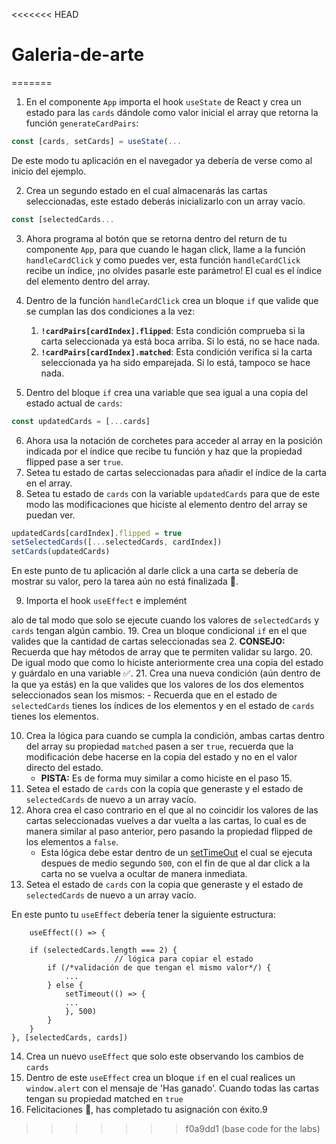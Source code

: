 <<<<<<< HEAD
# Galeria-de-arte
=======
1. En el componente `App` importa el hook `useState` de React y crea un estado para las `cards` dándole como valor inicial el array que retorna la función `generateCardPairs`:

```js
const [cards, setCards] = useState(...
```

De este modo tu aplicación en el navegador ya debería de verse como al inicio del ejemplo.

2. Crea un segundo estado en el cual almacenarás las cartas seleccionadas, este estado deberás inicializarlo con un array vacío.

```js
const [selectedCards...
```

3. Ahora programa al botón que se retorna dentro del return de tu componente `App`, para que cuando le hagan click, llame a la función `handleCardClick` y como puedes ver, esta función `handleCardClick` recibe un índice, ¡no olvides pasarle este parámetro! El cual es el índice del elemento dentro del array.
4. Dentro de la función `handleCardClick` crea un bloque `if` que valide que se cumplan las dos condiciones a la vez:

   1. **`!cardPairs[cardIndex].flipped`**: Esta condición comprueba si la carta seleccionada ya está boca arriba. Si lo está, no se hace nada.
   2. **`!cardPairs[cardIndex].matched`**: Esta condición verifica si la carta seleccionada ya ha sido emparejada. Si lo está, tampoco se hace nada.

5. Dentro del bloque `if` crea una variable que sea igual a una copia del estado actual de `cards`:

```js
const updatedCards = [...cards]
```

6. Ahora usa la notación de corchetes para acceder al array en la posición indicada por el índice que recibe tu función y haz que la propiedad flipped pase a ser `true`.
7. Setea tu estado de cartas seleccionadas para añadir el índice de la carta en el array.
8. Setea tu estado de `cards` con la variable `updatedCards` para que de este modo las modificaciones que hiciste al elemento dentro del array se puedan ver.

```js
updatedCards[cardIndex].flipped = true
setSelectedCards([...selectedCards, cardIndex])
setCards(updatedCards)
```

En este punto de tu aplicación al darle click a una carta se debería de mostrar su valor, pero la tarea aún no está finalizada 💪.

9. Importa el hook `useEffect` e implemént

alo de tal modo que solo se ejecute cuando los valores de `selectedCards` y `cards` tengan algún cambio. 19. Crea un bloque condicional `if` en el que valides que la cantidad de cartas seleccionadas sea 2. **CONSEJO:** Recuerda que hay métodos de array que te permiten validar su largo. 20. De igual modo que como lo hiciste anteriormente crea una copia del estado y guárdalo en una variable ✅. 21. Crea una nueva condición (aún dentro de la que ya estás) en la que valides que los valores de los dos elementos seleccionados sean los mismos: - Recuerda que en el estado de `selectedCards` tienes los índices de los elementos y en el estado de `cards` tienes los elementos.

10. Crea la lógica para cuando se cumpla la condición, ambas cartas dentro del array su propiedad `matched` pasen a ser `true`, recuerda que la modificación debe hacerse en la copia del estado y no en el valor directo del estado.
    - **PISTA:** Es de forma muy similar a como hiciste en el paso 15.
11. Setea el estado de `cards` con la copia que generaste y el estado de `selectedCards` de nuevo a un array vacío.
12. Ahora crea el caso contrario en el que al no coincidir los valores de las cartas seleccionadas vuelves a dar vuelta a las cartas, lo cual es de manera similar al paso anterior, pero pasando la propiedad flipped de los elementos a `false`.
    - Esta lógica debe estar dentro de un [setTimeOut](https://developer.mozilla.org/es/docs/Web/API/setTimeout) el cual se ejecuta despues de medio segundo `500`, con el fin de que al dar click a la carta no se vuelva a ocultar de manera inmediata.
13. Setea el estado de `cards` con la copia que generaste y el estado de `selectedCards` de nuevo a un array vacío.

En este punto tu `useEffect` debería tener la siguiente estructura:

```
	useEffect(() => {

	if (selectedCards.length === 2) {
                       // lógica para copiar el estado
		if (/*validación de que tengan el mismo valor*/) {
			...
		} else {
			setTimeout(() => {
			...
			}, 500)
		}
	}
}, [selectedCards, cards])
```

14. Crea un nuevo `useEffect` que solo este observando los cambios de `cards`
15. Dentro de este `useEffect` crea un bloque `if` en el cual realices un `window.alert` con el mensaje de 'Has ganado'. Cuando todas las cartas tengan su propiedad matched en `true`
16. Felicitaciones 🎉, has completado tu asignación con éxito.9
>>>>>>> f0a9dd1 (base code for the labs)
